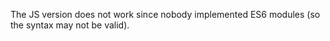 The JS version does not work since nobody implemented ES6 modules (so the syntax may not be valid).
